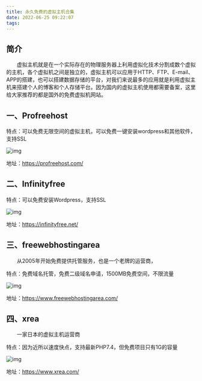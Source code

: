```yaml
---
title: 永久免费的虚拟主机合集
date: 2022-06-25 09:22:07
tags:
---
```


## 简介

  虚拟主机就是在一个实际存在的物理服务器上利用虚拟化技术分割成数个虚拟的主机，各个虚拟机之间是独立的，虚拟主机可以应用于HTTP、FTP、E-mail、APP的搭建，也可以搭建数据存储的平台，对我们来说最多的应用就是利用虚拟主机来搭建个人的博客和个人存储平台。因为国内的虚拟主机使用都需要备案，这里给大家推荐的都是国外的免费虚拟机网站。

## 一、Profreehost

特点：可以免费无限空间的虚拟主机，可以免费一键安装wordpress和其他软件，支持SSL

![img](https://s2.loli.net/2022/06/25/gxAdy9qOpcMkWan.webp)

地址：https://profreehost.com/

## 二、Infinityfree

特点：可以免费安装Wordpress，支持SSL

![img](https://s2.loli.net/2022/06/25/Ae3rxtkbIqRSGP2.webp)

地址：https://infinityfree.net/

## 三、freewebhostingarea

  从2005年开始免费提供托管服务，也是一个老牌的运营商，

特点：免费域名托管，免费二级域名申请，1500MB免费空间，不限流量

![img](https://s2.loli.net/2022/06/25/jrfzhuk2HFcYq1P.webp)

地址：https://www.freewebhostingarea.com/

## 四、xrea

  一家日本的虚拟主机运营商

特点：因为近所以速度快点，支持最新PHP7.4，但免费项目只有1G的容量

![img](https://s2.loli.net/2022/06/25/AKR6kjVvJTOeE34.webp)

地址：https://www.xrea.com/

